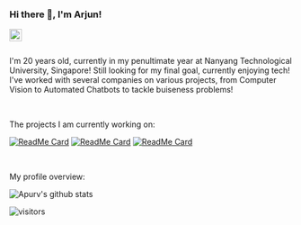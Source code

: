 ### Hi there 👋, I'm Arjun!

<a href="https://www.linkedin.com/in/arjun-singh-mann/">
  <img align="left" alt="Arjun's LinkedIn" width="22px" src="https://cdn.jsdelivr.net/npm/simple-icons@v3/icons/linkedin.svg" />
</a>

<br />
<br />


<div>
 <p>

I'm 20 years old, currently in my penultimate year at Nanyang Technological University, Singapore! Still looking for my final goal, currently enjoying tech! I've worked with several companies on various projects, from Computer Vision to Automated Chatbots to tackle buiseness problems! 

</h4>
</div>

<br />

<div><p>The projects I am currently working on: </p></div>

[![ReadMe Card](https://github-readme-stats.vercel.app/api/pin/?username=ApurvShah007&repo=Algorithmic_trading)](https://github.com/ApurvShah007/Algorithmic_trading)
[![ReadMe Card](https://github-readme-stats.vercel.app/api/pin/?username=Apurvshah007&repo=ApurvShah007.github.io)](https://github.com/ApurvShah007/ApurvShah007.github.io)
[![ReadMe Card](https://github-readme-stats.vercel.app/api/pin/?username=ChiragJhawar&repo=ProjectReward)](https://github.com/ChiragJhawar/ProjectReward)

<br />

<div><p>My profile overview: </p></div>

![Apurv's github stats](https://github-readme-stats.vercel.app/api?username=arjunmann73&show_icons=true)

 ![visitors](https://visitor-badge.laobi.icu/badge?page_id=arjunmann73.arjunmann73)
